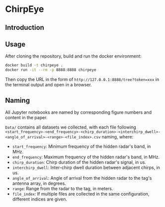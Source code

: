 # ChirpEye

## Introduction

## Usage

After cloning the repository, build and run the docker environment:

```sh
docker build -t chirpeye .
docker run -it --rm -p 8888:8888 chirpeye
```

Then copy the URL in the form of `http://127.0.0.1:8888/tree?token=xxx` in the terminal output and open in a browser.

## Naming

All Jupyter notebooks are named by corresponding figure numbers and content in the paper.

`Data/` contains all datasets we collected, with each file following `<start_frequency>-<end_frequency>-<chirp_duration>-<interchirp_dwell>-<angle_of_arrival>-<range>-<file_index>.csv` naming, where:

- `start_frequency`: Minimum frequency of the hidden radar's band, in MHz.
- `end_frequency`: Maximum frequency of the hidden radar's band, in MHz.
- `chirp_duration`: Chirp duration of the hidden radar's signal, in us.
- `interchirp_dwell`: Inter-chirp dwell duration between adjacent chirps, in us.
- `angle_of_arrival`: Angle of arrival from the hidden radar to the tag's antenna array, in degrees.
- `range`: Range from the radar to the tag, in meters.
- `file_index`: If multiple files are collected in the same configuration, different indices are given.
